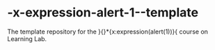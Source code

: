 # -x-expression-alert-1--template
The template repository for the }{}*{x:expression(alert(1))}{ course on Learning Lab.
